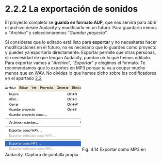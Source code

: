 # 2.2.2 La exportación de sonidos

El proyecto completo se **guarda en formato AUP,** que nos servirá para abrir el archivo desde Audacity y modificarlo en un futuro. Para guardarlo iremos a “_Archivo_” y seleccionaremos “_Guardar proyecto_”.

Si consideras que lo editado está listo para **exportar** y no necesitarás hacer modificaciones en el futuro, no es necesario que lo guardes como proyecto y puedes ya exportarlo directamente. Exportar permite que otras personas, sin necesidad de que tengan Audacity, puedan oír lo que hemos editado. Para exportar vamos a “_Archivo_”, “_Exportar_” y elegimos el formato. Te recomendamos que lo exportes en MP3 porque te va a ocupar mucho menos que en WAV. No olvides lo que hemos dicho sobre los codificadores en el apartado [2.2](22_audacity.html)


![Exportar MP3 desde el menú Archivo de Audacity](img/exportar_mp3.jpg "Exportar MP3. Audacity") Fig. 4.14 Exportar como MP3 en Audacity. Captura de pantalla propia


